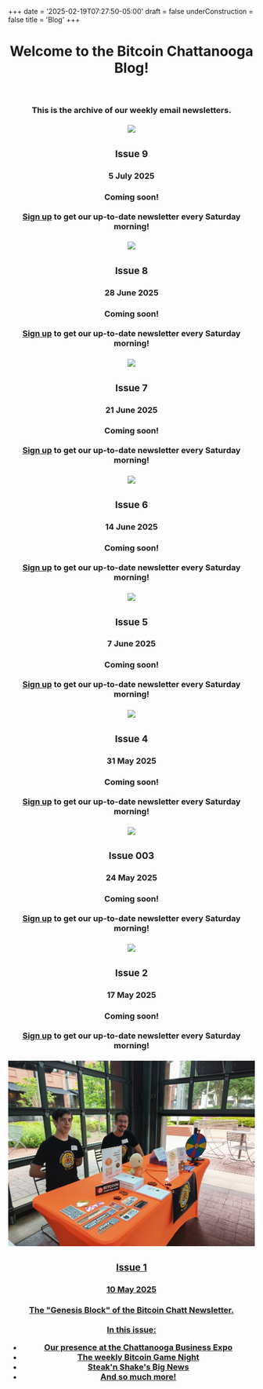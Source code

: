 +++
date = '2025-02-19T07:27:50-05:00'
draft = false
underConstruction = false
title = 'Blog'
+++

<div class="article">
  <h1 style="text-align: center">Welcome to the Bitcoin Chattanooga Blog!</h1>
  <br>
  <h3 style="text-align: center">This is the archive of our weekly email newsletters.
  <br>
  <br>
  <div class="blog-container">
    <div class="blog-item">
      <img src="/images/Logos/Bitcoin%20Chatt%20Avatar.png">
      <h3 style="text-align: center">Issue 9</h3>
      <h4 style="text-align: center">5 July 2025<h4>
      <p style="text-align: center"><b>Coming soon!</b>
        <br>
        <br>
        <a href="https://www.bitcoinchatt.org/join/">Sign up</a> to get our up-to-date newsletter every Saturday morning!
      </p>
    </div>
    <div class="blog-item">
      <img src="/images/Logos/Bitcoin%20Chatt%20Avatar.png">
      <h3 style="text-align: center">Issue 8</h3>
      <h4 style="text-align: center">28 June 2025<h4>
      <p style="text-align: center"><b>Coming soon!</b>
        <br>
        <br>
        <a href="https://www.bitcoinchatt.org/join/">Sign up</a> to get our up-to-date newsletter every Saturday morning!
      </p>
    </div>
    <div class="blog-item">
      <img src="/images/Logos/Bitcoin%20Chatt%20Avatar.png">
      <h3 style="text-align: center">Issue 7</h3>
      <h4 style="text-align: center">21 June 2025<h4>
      <p style="text-align: center"><b>Coming soon!</b>
        <br>
        <br>
        <a href="https://www.bitcoinchatt.org/join/">Sign up</a> to get our up-to-date newsletter every Saturday morning!
      </p>
    </div>
    <div class="blog-item">
      <img src="/images/Logos/Bitcoin%20Chatt%20Avatar.png">
      <h3 style="text-align: center">Issue 6</h3>
      <h4 style="text-align: center">14 June 2025<h4>
      <p style="text-align: center"><b>Coming soon!</b>
        <br>
        <br>
        <a href="https://www.bitcoinchatt.org/join/">Sign up</a> to get our up-to-date newsletter every Saturday morning!
      </p>
    </div>
    <div class="blog-item">
      <img src="/images/Logos/Bitcoin%20Chatt%20Avatar.png">
      <h3 style="text-align: center">Issue 5</h3>
      <h4 style="text-align: center">7 June 2025<h4>
      <p style="text-align: center"><b>Coming soon!</b>
        <br>
        <br>
        <a href="https://www.bitcoinchatt.org/join/">Sign up</a> to get our up-to-date newsletter every Saturday morning!
      </p>
    </div>
    <div class="blog-item">
      <img src="/images/Logos/Bitcoin%20Chatt%20Avatar.png">
      <h3 style="text-align: center">Issue 4</h3>
      <h4 style="text-align: center">31 May 2025<h4>
      <p style="text-align: center"><b>Coming soon!</b>
        <br>
        <br>
        <a href="https://www.bitcoinchatt.org/join/">Sign up</a> to get our up-to-date newsletter every Saturday morning!
      </p>
    </div>
    <div class="blog-item">
      <img src="/images/Logos/Bitcoin%20Chatt%20Avatar.png">
      <h3 style="text-align: center">Issue 003</h3>
      <h4 style="text-align: center">24 May 2025<h4>
      <p style="text-align: center"><b>Coming soon!</b>
        <br>
        <br>
        <a href="https://www.bitcoinchatt.org/join/">Sign up</a> to get our up-to-date newsletter every Saturday morning!
      </p>
    </div>
    <div class="blog-item">
      <img src="/images/Logos/Bitcoin%20Chatt%20Avatar.png">
      <h3 style="text-align: center">Issue 2</h3>
      <h4 style="text-align: center">17 May 2025<h4>
      <p style="text-align: center"><b>Coming soon!</b>
        <br>
        <br>
        <a href="https://www.bitcoinchatt.org/join/">Sign up</a> to get our up-to-date newsletter every Saturday morning!
      </p>
    </div>
    <div class="blog-item">
      <a href="newsletter/issue-1">
        <img src="newsletter/issue-1/Chattanooga Expo.png">
        <h3 style="text-align: center">Issue 1</h3>
        <h4 style="text-align: center">10 May 2025</h4>
        <p style="text-align: center">
          <b>The "Genesis Block" of the Bitcoin Chatt Newsletter.</b>
          <br>
          <br>
          In this issue:
          <ul>
            <li>Our presence at the Chattanooga Business Expo</li>
            <li>The weekly Bitcoin Game Night</li>
            <li>Steak'n Shake's ₿ig News</li>
            <li>And so much more!</li>
        </p>
      </a>
    </div>
  </div>

</div>
